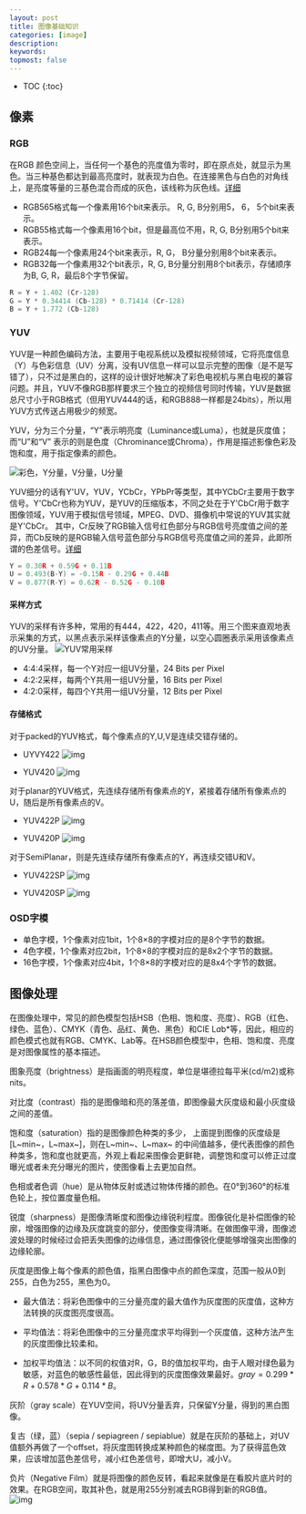 ```yaml
---
layout: post
title: 图像基础知识
categories: [image]
description: 
keywords: 
topmost: false
---
```


* TOC
{:toc}

## 像素

### RGB

在RGB 颜色空间上，当任何一个基色的亮度值为零时，即在原点处，就显示为黑色。当三种基色都达到最高亮度时，就表现为白色。在连接黑色与白色的对角线上，是亮度等量的三基色混合而成的灰色，该线称为灰色线。[详细](http://www.fourcc.org/rgb.php)

* RGB565格式每一个像素用16个bit来表示。 R, G, B分别用5， 6， 5个bit来表示。
* RGB55格式每一个像素用16个bit，但是最高位不用，R, G, B分别用5个bit来表示。
* RGB24每一个像素用24个bit来表示，R, G， B分量分别用8个bit来表示。
* RGB32每一个像素用32个bit表示，R, G, B分量分别用8个bit表示，存储顺序为B, G, R，最后8个字节保留。

```c
R = Y + 1.402 (Cr-128)
G = Y * 0.34414 (Cb-128) * 0.71414 (Cr-128)
B = Y + 1.772 (Cb-128)
```

### YUV

YUV是一种颜色编码方法，主要用于电视系统以及模拟视频领域，它将亮度信息（Y）与色彩信息（UV）分离，没有UV信息一样可以显示完整的图像（是不是写错了），只不过是黑白的，这样的设计很好地解决了彩色电视机与黑白电视的兼容问题。并且，YUV不像RGB那样要求三个独立的视频信号同时传输，YUV是数据总尺寸小于RGB格式（但用YUV444的话，和RGB888一样都是24bits），所以用YUV方式传送占用极少的频宽。

YUV，分为三个分量，“Y”表示明亮度（Luminance或Luma），也就是灰度值；而“U”和“V” 表示的则是色度（Chrominance或Chroma），作用是描述影像色彩及饱和度，用于指定像素的颜色。

![彩色，Y分量，V分量，U分量](/images/media/image/yuv.jpg)

YUV细分的话有Y'UV，YUV，YCbCr，YPbPr等类型，其中YCbCr主要用于数字信号。Y'CbCr也称为YUV，是YUV的压缩版本，不同之处在于Y'CbCr用于数字图像领域，YUV用于模拟信号领域，MPEG、DVD、摄像机中常说的YUV其实就是Y'CbCr。
其中，Cr反映了RGB输入信号红色部分与RGB信号亮度值之间的差异，而Cb反映的是RGB输入信号蓝色部分与RGB信号亮度值之间的差异，此即所谓的色差信号。[详细](http://www.fourcc.org/yuv.php)

```c
Y = 0.30R + 0.59G + 0.11B
U = 0.493(B-Y) = -0.15R - 0.29G + 0.44B
V = 0.877(R-Y) = 0.62R - 0.52G - 0.10B
```

#### 采样方式

YUV的采样有许多种，常用的有444，422，420，411等。用三个图来直观地表示采集的方式，以黑点表示采样该像素点的Y分量，以空心圆圈表示采用该像素点的UV分量。
![YUV常用采样](/images/media/image/yuv_sample.webp)

* 4:4:4采样，每一个Y对应一组UV分量，24 Bits per Pixel
* 4:2:2采样，每两个Y共用一组UV分量，16 Bits per Pixel
* 4:2:0采样，每四个Y共用一组UV分量，12 Bits per Pixel

#### 存储格式

对于packed的YUV格式，每个像素点的Y,U,V是连续交错存储的。

* UYVY422
![img](/images/media/image/UYVY422.webp)

* YUV420
![img](/images/media/image/YUV420.webp)

对于planar的YUV格式，先连续存储所有像素点的Y，紧接着存储所有像素点的U，随后是所有像素点的V。

* YUV422P
![img](/images/media/image/YUV422P.webp)

* YUV420P
![img](/images/media/image/YUV420P.webp)

对于SemiPlanar，则是先连续存储所有像素点的Y，再连续交错U和V。

* YUV422SP
![img](/images/media/image/YUV422SP.webp)

* YUV420SP
![img](/images/media/image/YUV420SP.webp)

### OSD字模

* 单色字模，1个像素对应1bit，1个8×8的字模对应的是8个字节的数据。
* 4色字模，1个像素对应2bit，1个8×8的字模对应的是8x2个字节的数据。
* 16色字模，1个像素对应4bit，1个8×8的字模对应的是8x4个字节的数据。

## 图像处理

在图像处理中，常见的颜色模型包括HSB（色相、饱和度、亮度）、RGB（红色、绿色、蓝色）、CMYK（青色、品红、黄色、黑色）和CIE L*a*b*等，因此，相应的颜色模式也就有RGB、CMYK、Lab等。在HSB颜色模型中，色相、饱和度、亮度是对图像属性的基本描述。

图象亮度（brightness）是指画面的明亮程度，单位是堪德拉每平米(cd/m2)或称nits。

对比度（contrast）指的是图像暗和亮的落差值，即图像最大灰度级和最小灰度级之间的差值。

饱和度（saturation）指的是图像颜色种类的多少， 上面提到图像的灰度级是[L~min~，L~max~]，则在L~min~、L~max~ 的中间值越多，便代表图像的颜色种类多，饱和度也就更高，外观上看起来图像会更鲜艳，调整饱和度可以修正过度曝光或者未充分曝光的图片，使图像看上去更加自然。

色相或者色调（hue）是从物体反射或透过物体传播的颜色。在0°到360°的标准色轮上，按位置度量色相。

锐度（sharpness）是图像清晰度和图像边缘锐利程度。图像锐化是补偿图像的轮廓，增强图像的边缘及灰度跳变的部分，使图像变得清晰。在做图像平滑，图像滤波处理的时候经过会把丢失图像的边缘信息，通过图像锐化便能够增强突出图像的边缘轮廓。

灰度是图像上每个像素的颜色值，指黑白图像中点的颜色深度，范围一般从0到255，白色为255，黑色为0。

* 最大值法：将彩色图像中的三分量亮度的最大值作为灰度图的灰度值，这种方法转换的灰度图亮度很高。

* 平均值法：将彩色图像中的三分量亮度求平均得到一个灰度值，这种方法产生的灰度图像比较柔和。

* 加权平均值法：以不同的权值对R，G，B的值加权平均，由于人眼对绿色最为敏感，对蓝色的敏感性最低，因此得到的灰度图像效果最好。$gray = 0.299*R + 0.578*G + 0.114*B$。

灰阶（gray scale）在YUV空间，将UV分量丢弃，只保留Y分量，得到的黑白图像。

复古（绿，蓝）（sepia / sepiagreen / sepiablue）就是在灰阶的基础上，对UV值额外再做了一个offset，将灰度图转换成某种颜色的梯度图。为了获得蓝色效果，应该增加蓝色差信号，减小红色差信号，即增大U，减小V。

负片（Negative Film）就是将图像的颜色反转，看起来就像是在看胶片底片时的效果。在RGB空间，取其补色，就是用255分别减去RGB得到新的RGB值。
![img](/images/media/image/complementary.jpg)

